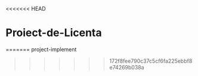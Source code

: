 <<<<<<< HEAD
# Proiect-de-Licenta
=======
project-implement
>>>>>>> 172f8fee790c37c5cf6fa225ebbf8e74269b038a
